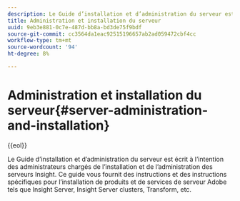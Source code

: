 ```yaml
---
description: Le Guide d’installation et d’administration du serveur est écrit à l’intention des administrateurs chargés de l’installation et de l’administration des serveurs Insight. Ce guide vous fournit des instructions et des instructions spécifiques pour l’installation de produits et de services de serveur Adobe tels que Insight Server, Insight Server clusters, Transform, etc.
title: Administration et installation du serveur
uuid: 9eb3e881-0c7e-487d-bb8a-bd3de75f9bdf
source-git-commit: cc3564da1eac92515196657ab2ad059472cbf4cc
workflow-type: tm+mt
source-wordcount: '94'
ht-degree: 8%

---
```


# Administration et installation du serveur{#server-administration-and-installation}

{{eol}}

Le Guide d’installation et d’administration du serveur est écrit à l’intention des administrateurs chargés de l’installation et de l’administration des serveurs Insight. Ce guide vous fournit des instructions et des instructions spécifiques pour l’installation de produits et de services de serveur Adobe tels que Insight Server, Insight Server clusters, Transform, etc.

